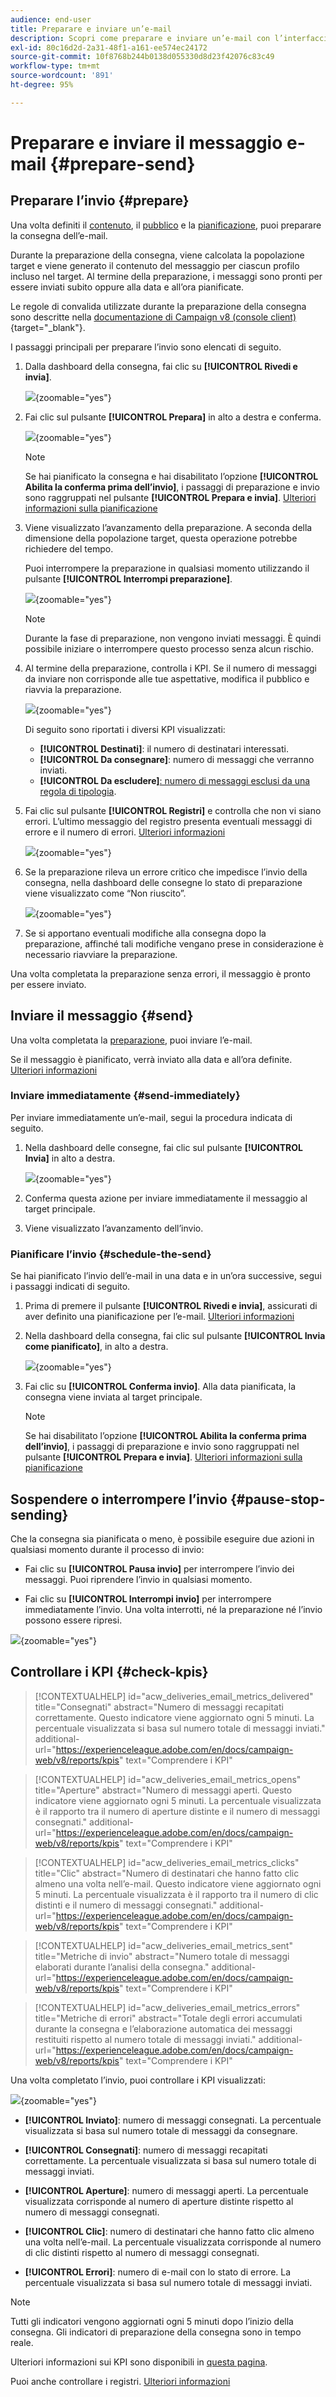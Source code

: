 ```yaml
---
audience: end-user
title: Preparare e inviare un’e-mail
description: Scopri come preparare e inviare un’e-mail con l’interfaccia utente web di Campaign
exl-id: 80c16d2d-2a31-48f1-a161-ee574ec24172
source-git-commit: 10f8768b244b0138d055330d8d23f42076c83c49
workflow-type: tm+mt
source-wordcount: '891'
ht-degree: 95%

---
```



# Preparare e inviare il messaggio e-mail {#prepare-send}

## Preparare l’invio {#prepare}

Una volta definiti il [contenuto](../email/edit-content.md), il [pubblico](../audience/add-audience.md) e la [pianificazione](../msg/gs-messages.md#schedule-the-delivery-sending-gs-schedule), puoi preparare la consegna dell’e-mail.

Durante la preparazione della consegna, viene calcolata la popolazione target e viene generato il contenuto del messaggio per ciascun profilo incluso nel target. Al termine della preparazione, i messaggi sono pronti per essere inviati subito oppure alla data e all’ora pianificate.

Le regole di convalida utilizzate durante la preparazione della consegna sono descritte nella [documentazione di Campaign v8 (console client)](https://experienceleague.adobe.com/docs/campaign/campaign-v8/campaigns/send/validate/delivery-analysis.html?lang=it){target="_blank"}.

I passaggi principali per preparare l’invio sono elencati di seguito.

1. Dalla dashboard della consegna, fai clic su **[!UICONTROL Rivedi e invia]**.

   ![](assets/email-review-and-send.png){zoomable="yes"}


1. Fai clic sul pulsante **[!UICONTROL Prepara]** in alto a destra e conferma.

   ![](assets/email-prepare.png){zoomable="yes"}

   >[!NOTE]
   >
   >Se hai pianificato la consegna e hai disabilitato l’opzione **[!UICONTROL Abilita la conferma prima dell’invio]**, i passaggi di preparazione e invio sono raggruppati nel pulsante **[!UICONTROL Prepara e invia]**. [Ulteriori informazioni sulla pianificazione](../msg/gs-deliveries.md#gs-schedule)

1. Viene visualizzato l’avanzamento della preparazione. A seconda della dimensione della popolazione target, questa operazione potrebbe richiedere del tempo.

   Puoi interrompere la preparazione in qualsiasi momento utilizzando il pulsante **[!UICONTROL Interrompi preparazione]**.

   ![](assets/email-stop-preparation.png){zoomable="yes"}

   >[!NOTE]
   >Durante la fase di preparazione, non vengono inviati messaggi. È quindi possibile iniziare o interrompere questo processo senza alcun rischio.

1. Al termine della preparazione, controlla i KPI. Se il numero di messaggi da inviare non corrisponde alle tue aspettative, modifica il pubblico e riavvia la preparazione.

   ![](assets/email-preparation-complete.png){zoomable="yes"}

   Di seguito sono riportati i diversi KPI visualizzati:

   * **[!UICONTROL Destinati]**: il numero di destinatari interessati.
   * **[!UICONTROL Da consegnare]**: numero di messaggi che verranno inviati.
   * **[!UICONTROL Da escludere]**[: numero di messaggi esclusi da una regola di tipologia](../advanced-settings/delivery-settings.md#typology).

1. Fai clic sul pulsante **[!UICONTROL Registri]** e controlla che non vi siano errori. L’ultimo messaggio del registro presenta eventuali messaggi di errore e il numero di errori. [Ulteriori informazioni](delivery-logs.md)

   ![](assets/email-prepare-logs.png){zoomable="yes"}

1. Se la preparazione rileva un errore critico che impedisce l’invio della consegna, nella dashboard delle consegne lo stato di preparazione viene visualizzato come “Non riuscito”.

   ![](assets/email-prepare-error.png){zoomable="yes"}

1. Se si apportano eventuali modifiche alla consegna dopo la preparazione, affinché tali modifiche vengano prese in considerazione è necessario riavviare la preparazione.

Una volta completata la preparazione senza errori, il messaggio è pronto per essere inviato.

## Inviare il messaggio {#send}


Una volta completata la [preparazione](#prepare), puoi inviare l’e-mail.

Se il messaggio è pianificato, verrà inviato alla data e all’ora definite. [Ulteriori informazioni](../msg/gs-deliveries.md#gs-schedule)

### Inviare immediatamente {#send-immediately}

Per inviare immediatamente un’e-mail, segui la procedura indicata di seguito.

1. Nella dashboard delle consegne, fai clic sul pulsante **[!UICONTROL Invia]** in alto a destra.

   ![](assets/email-send.png){zoomable="yes"}

1. Conferma questa azione per inviare immediatamente il messaggio al target principale.

1. Viene visualizzato l’avanzamento dell’invio.

### Pianificare l’invio {#schedule-the-send}

Se hai pianificato l’invio dell’e-mail in una data e in un’ora successive, segui i passaggi indicati di seguito.

1. Prima di premere il pulsante **[!UICONTROL Rivedi e invia]**, assicurati di aver definito una pianificazione per l’e-mail. [Ulteriori informazioni](../msg/gs-deliveries.md#gs-schedule)

1. Nella dashboard della consegna, fai clic sul pulsante **[!UICONTROL Invia come pianificato]**, in alto a destra.

   ![](assets/email-send-as-scheduled.png){zoomable="yes"}

1. Fai clic su **[!UICONTROL Conferma invio]**. Alla data pianificata, la consegna viene inviata al target principale.

   >[!NOTE]
   >
   >Se hai disabilitato l’opzione **[!UICONTROL Abilita la conferma prima dell’invio]**, i passaggi di preparazione e invio sono raggruppati nel pulsante **[!UICONTROL Prepara e invia]**. [Ulteriori informazioni sulla pianificazione](../msg/gs-deliveries.md#gs-schedule)

## Sospendere o interrompere l’invio {#pause-stop-sending}

Che la consegna sia pianificata o meno<!--TBC-->, è possibile eseguire due azioni in qualsiasi momento durante il processo di invio:

* Fai clic su **[!UICONTROL Pausa invio]** per interrompere l’invio dei messaggi. Puoi riprendere l’invio in qualsiasi momento.

* Fai clic su **[!UICONTROL Interrompi invio]** per interrompere immediatamente l’invio. Una volta interrotti, né la preparazione né l’invio possono essere ripresi.

![](assets/email-send-pause-or-stop.png){zoomable="yes"}

## Controllare i KPI {#check-kpis}

>[!CONTEXTUALHELP]
>id="acw_deliveries_email_metrics_delivered"
>title="Consegnati"
>abstract="Numero di messaggi recapitati correttamente. Questo indicatore viene aggiornato ogni 5 minuti. La percentuale visualizzata si basa sul numero totale di messaggi inviati."
>additional-url="https://experienceleague.adobe.com/en/docs/campaign-web/v8/reports/kpis" text="Comprendere i KPI"

>[!CONTEXTUALHELP]
>id="acw_deliveries_email_metrics_opens"
>title="Aperture"
>abstract="Numero di messaggi aperti. Questo indicatore viene aggiornato ogni 5 minuti. La percentuale visualizzata è il rapporto tra il numero di aperture distinte e il numero di messaggi consegnati."
>additional-url="https://experienceleague.adobe.com/en/docs/campaign-web/v8/reports/kpis" text="Comprendere i KPI"


>[!CONTEXTUALHELP]
>id="acw_deliveries_email_metrics_clicks"
>title="Clic"
>abstract="Numero di destinatari che hanno fatto clic almeno una volta nell’e-mail. Questo indicatore viene aggiornato ogni 5 minuti. La percentuale visualizzata è il rapporto tra il numero di clic distinti e il numero di messaggi consegnati."
>additional-url="https://experienceleague.adobe.com/en/docs/campaign-web/v8/reports/kpis" text="Comprendere i KPI"


>[!CONTEXTUALHELP]
>id="acw_deliveries_email_metrics_sent"
>title="Metriche di invio"
>abstract="Numero totale di messaggi elaborati durante l’analisi della consegna."
>additional-url="https://experienceleague.adobe.com/en/docs/campaign-web/v8/reports/kpis" text="Comprendere i KPI"


>[!CONTEXTUALHELP]
>id="acw_deliveries_email_metrics_errors"
>title="Metriche di errori"
>abstract="Totale degli errori accumulati durante la consegna e l’elaborazione automatica dei messaggi restituiti rispetto al numero totale di messaggi inviati."
>additional-url="https://experienceleague.adobe.com/en/docs/campaign-web/v8/reports/kpis" text="Comprendere i KPI"


Una volta completato l’invio, puoi controllare i KPI visualizzati:

![](assets/email-send-kpis.png){zoomable="yes"}

* **[!UICONTROL Inviato]**: numero di messaggi consegnati. La percentuale visualizzata si basa sul numero totale di messaggi da consegnare.

* **[!UICONTROL Consegnati]**: numero di messaggi recapitati correttamente. La percentuale visualizzata si basa sul numero totale di messaggi inviati.

* **[!UICONTROL Aperture]**: numero di messaggi aperti. La percentuale visualizzata corrisponde al numero di aperture distinte rispetto al numero di messaggi consegnati.

* **[!UICONTROL Clic]**: numero di destinatari che hanno fatto clic almeno una volta nell’e-mail. La percentuale visualizzata corrisponde al numero di clic distinti rispetto al numero di messaggi consegnati.

* **[!UICONTROL Errori]**: numero di e-mail con lo stato di errore. La percentuale visualizzata si basa sul numero totale di messaggi inviati.

>[!NOTE]
>
>Tutti gli indicatori vengono aggiornati ogni 5 minuti dopo l’inizio della consegna. Gli indicatori di preparazione della consegna sono in tempo reale.

Ulteriori informazioni sui KPI sono disponibili in [questa pagina](../reporting/kpis.md).

Puoi anche controllare i registri. [Ulteriori informazioni](delivery-logs.md)